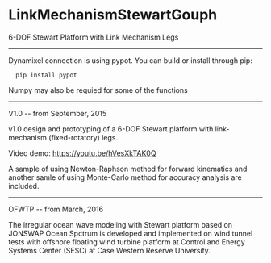 # LinkMechanismStewartGouph
6-DOF Stewart Platform with Link Mechanism Legs

-----------------------------------------------------------------------
Dynamixel connection is using pypot. You can build or install through pip:
```
  pip install pypot
```

Numpy may also be requied for some of the functions

-----------------------------------------------------------------------
V1.0 -- from September, 2015

v1.0 design and prototyping of a 6-DOF Stewart platform with link-mechanism (fixed-rotatory) legs. 

Video demo:  https://youtu.be/hVesXkTAK0Q

A sample of using Newton-Raphson method for forward kinematics and another samle of using Monte-Carlo method for accuracy analysis are included.

----------------------------------------------------------------------
OFWTP -- from March, 2016

The irregular ocean wave modeling with Stewart platform based on JONSWAP Ocean Spctrum is developed and implemented on wind tunnel tests with offshore floating wind turbine platform at Control and Energy Systems Center (SESC) at Case Western Reserve University.
